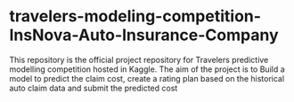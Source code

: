 # travelers-modeling-competition-InsNova-Auto-Insurance-Company
This repository is the official project repository for Travelers predictive modelling competition hosted in Kaggle.  The aim of the project is to  Build a model to predict the claim cost,  create a rating plan based on the historical auto claim data  and submit the predicted cost 
